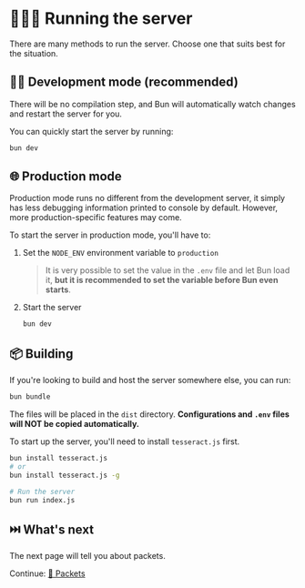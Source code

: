 # 🏃🏻‍♂️ Running the server

There are many methods to run the server. Choose one that suits best for the situation.

## 👷🏻 Development mode (recommended)

There will be no compilation step, and Bun will automatically watch changes and restart the server for you.

You can quickly start the server by running:

```sh
bun dev
```

## 🌐 Production mode

Production mode runs no different from the development server, it simply has less debugging information printed to console by default. However, more production-specific features may come.

To start the server in production mode, you'll have to:

1. Set the `NODE_ENV` environment variable to `production`

    > It is very possible to set the value in the `.env` file and let Bun load it, **but it is recommended to set the variable before Bun even starts**.

2. Start the server
    ```sh
    bun dev
    ```

## 📦 Building

If you're looking to build and host the server somewhere else, you can run:

```sh
bun bundle
```

The files will be placed in the `dist` directory. **Configurations and `.env` files will NOT be copied automatically.**

To start up the server, you'll need to install `tesseract.js` first.
```sh
bun install tesseract.js
# or
bun install tesseract.js -g

# Run the server
bun run index.js
```

## ⏭️ What's next

The next page will tell you about packets.

Continue: [📨 Packets](./3_packets.md)
